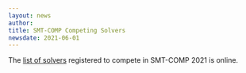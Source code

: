 ```yaml
---
layout: news
author:
title: SMT-COMP Competing Solvers
newsdate: 2021-06-01
---
```

The [list of solvers](/2021/participants.html) registered to compete 
in SMT-COMP 2021 is online.

